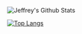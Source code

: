 

<!--
**jmillan736/jmillan736** is a ✨ _special_ ✨ repository because its `README.md` (this file) appears on your GitHub profile.

Here are some ideas to get you started:

- 🔭 I’m currently working on ...
- 🌱 I’m currently learning ...
- 👯 I’m looking to collaborate on ...
- 🤔 I’m looking for help with ...
- 💬 Ask me about ...
- 📫 How to reach me: ...
- 😄 Pronouns: ...
- ⚡ Fun fact: ...
-->
![Jeffrey's Github Stats](https://github-readme-stats.vercel.app/api?username=jmillan736&count_private=true&show_icons=true&role=OWNER,ORGANIZATION_MEMBER,COLLABORATOR)

[![Top Langs](https://github-readme-stats.vercel.app/api/top-langs/?username=jmillan736&layout=donut-vertical)](https://github.com/anuraghazra/github-readme-stats)
